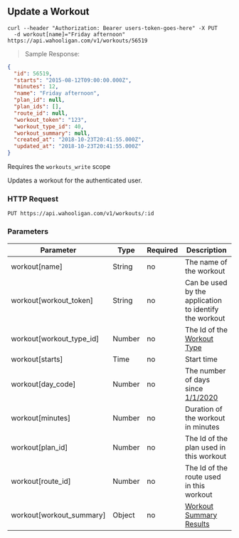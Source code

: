 ## Update a Workout

```shell
curl --header "Authorization: Bearer users-token-goes-here" -X PUT
  -d workout[name]="Friday afternoon" https://api.wahooligan.com/v1/workouts/56519
```

> Sample Response:

```json
{
  "id": 56519,
  "starts": "2015-08-12T09:00:00.000Z",
  "minutes": 12,
  "name": "Friday afternoon",
  "plan_id": null,
  "plan_ids": [],
  "route_id": null,
  "workout_token": "123",
  "workout_type_id": 40,
  "workout_summary": null,
  "created_at": "2018-10-23T20:41:55.000Z",
  "updated_at": "2018-10-23T20:41:55.000Z"
}
```

Requires the `workouts_write` scope

Updates a workout for the authenticated user.

### HTTP Request

`PUT https://api.wahooligan.com/v1/workouts/:id`

### Parameters

| Parameter                | Type   | Required | Description                                             |
|--------------------------|--------|----------|---------------------------------------------------------|
| workout[name]            | String | no       | The name of the workout                                 |
| workout[workout_token]   | String | no       | Can be used by the application to identify the workout  |
| workout[workout_type_id] | Number | no       | The Id of the [Workout Type](#workout-types)            |
| workout[starts]          | Time   | no       | Start time                                              |
| workout[day_code]        | Number | no       | The number of days since [1/1/2020](#what-is-a-daycode) |
| workout[minutes]         | Number | no       | Duration of the workout in minutes                      |
| workout[plan_id]         | Number | no       | The Id of the plan used in this workout                 |
| workout[route_id]        | Number | no       | The Id of the route used in this workout                |
| workout[workout_summary] | Object | no       | [Workout Summary Results](#update-a-workout-summary)    |
